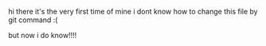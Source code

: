 
hi there
it's the very first time of mine
i dont know how to change this file by git command 
:(

but now i do know!!!!
